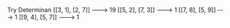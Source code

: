 Try Determinan
[[3, 1], [2, 7]] ---> 19
[[5, 2], [7, 3]] ---> 1
[[7, 8], [5, 9]] ---> 1
[[9, 4], [5, 7]] ---> 1